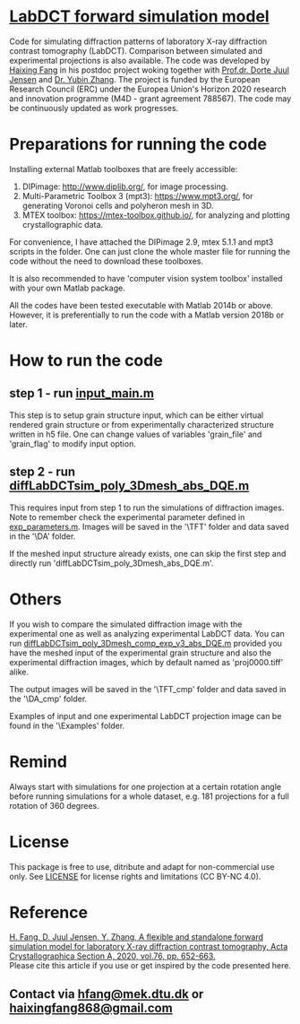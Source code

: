 # [LabDCT forward simulation model](https://github.com/haixingfang/LabDCT-forward-simu-model)
Code for simulating diffraction patterns of laboratory X-ray diffraction contrast tomography (LabDCT).
Comparison between simulated and experimental projections is also available. The code was developed by [Haixing Fang](https://orcid.org/0000-0001-8114-5276) in his postdoc project woking together with [Prof.dr. Dorte Juul Jensen](https://www.dtu.dk/english/service/phonebook/person?id=38577&tab=2&qt=dtupublicationquery) and [Dr. Yubin Zhang](https://www.dtu.dk/english/service/phonebook/person?id=50135&tab=2&qt=dtupublicationquery). The project is funded by the European Research Council (ERC) under the Europea Union's Horizon 2020 research and innovation programme (M4D - grant agreement 788567). The code may be continuously updated as work progresses.

# Preparations for running the code
Installing external Matlab toolboxes that are freely accessible:
1. DIPimage: http://www.diplib.org/, for image processing.
2. Multi-Parametric Toolbox 3 (mpt3): https://www.mpt3.org/, for generating Voronoi cells and polyheron mesh in 3D.
3. MTEX toolbox: https://mtex-toolbox.github.io/, for analyzing and plotting crystallographic data.

For convenience, I have attached the DIPimage 2.9, mtex 5.1.1 and mpt3 scripts in the folder.
One can just clone the whole master file for running the code without the need to download these toolboxes.

It is also recommended to have 'computer vision system toolbox' installed with your own Matlab package.

All the codes have been tested executable with Matlab 2014b or above.
However, it is preferentially to run the code with a Matlab version 2018b or later.

# How to run the code
## step 1 - run [input_main.m](https://github.com/haixingfang/LabDCT-forward-simu-model/blob/master/input_main.m)
This step is to setup grain structure input, which can be either virtual rendered grain structure or from experimentally characterized structure written in h5 file. One can change values of variables 'grain_file' and 'grain_flag' to modify input option.

## step 2 - run [diffLabDCTsim_poly_3Dmesh_abs_DQE.m](https://github.com/haixingfang/LabDCT-forward-simu-model/blob/master/diffLabDCTsim_poly_3Dmesh_abs_DQE.m)
This requires input from step 1 to run the simulations of diffraction images.
Note to remember check the experimental parameter defined in [exp_parameters.m](https://github.com/haixingfang/LabDCT-forward-simu-model/blob/master/exp_parameters.m).
Images will be saved in the '\TFT\' folder and data saved in the '\DA\' folder.

If the meshed input structure already exists, one can skip the first step and directly run 'diffLabDCTsim_poly_3Dmesh_abs_DQE.m'.

# Others
If you wish to compare the simulated diffraction image with the experimental one as well as analyzing experimental LabDCT data.
You can run [diffLabDCTsim_poly_3Dmesh_comp_exp_v3_abs_DQE.m](https://github.com/haixingfang/LabDCT-forward-simu-model/blob/master/diffLabDCTsim_poly_3Dmesh_comp_exp_v3_abs_DQE.m) provided you have the meshed input of the experimental grain structure
and also the experimental diffraction images, which by default named as 'proj0000.tiff' alike.

The output images will be saved in the '\TFT_cmp\' folder and data saved in the '\DA_cmp\' folder.

Examples of input and one experimental LabDCT projection image can be found in the '\Examples\' folder.

# Remind
Always start with simulations for one projection at a certain rotation angle before running simulations for a whole dataset, e.g. 181 projections for a full rotation of 360 degrees.

# License
This package is free to use, ditribute and adapt for non-commercial use only.
See [LICENSE](https://github.com/haixingfang/LabDCT-forward-simu-model/blob/master/LICENSE) for license rights and limitations (CC BY-NC 4.0).

# Reference
[H. Fang, D. Juul Jensen, Y. Zhang, A flexible and standalone forward simulation model for laboratory X-ray diffraction contrast tomography, Acta Crystallographica Section A, 2020, vol.76, pp. 652-663.](https://doi.org/10.1107/S2053273320010852) <br>
Please cite this article if you use or get inspired by the code presented here.

## Contact via hfang@mek.dtu.dk or haixingfang868@gmail.com

